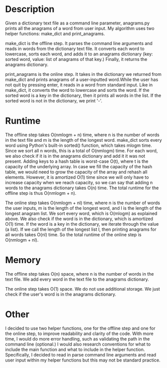 # Description
Given a dictionary text file as a command line parameter, anagrams.py prints all the anagrams of a word from user input. 
My algorithm uses two helper functions: make_dict and print_anagrams. 

make_dict is the offline step. It parses the command line arguments and reads in words from the dictionary text file. It converts each word to lowercase, sorts each word, and adds it to an anagrams dictionary (key: sorted word, value: list of anagrams of that key.) Finally, it returns the anagrams dictionary. 

print_anagrams is the online step. It takes in the dictionary we returned from make_dict and prints anagrams of a user-inputted word.While the user has not quit by pressing enter, it reads in a word from standard input. Like in make_dict, it converts the word to lowercase and sorts the word. If the sorted word is a key in the dictionary, then it prints all words in the list. If the sorted word is not in the 
dictionary, we print '-'. 

# Runtime
The offline step takes O(nmlogm + n) time, where n is the number of words in the text file and m is the length of the longest word. make_dict sorts every word using Python's built-in sorted() function, which takes mlogm time. Since we sort all n words, this is a total of O(nmlogm) time. For each word, we also check if it is in the anagrams dictionary and add it it was not present. Adding keys to a hash table is worst-case O(t), where t is the capacity of the underlying array. In case we fill the capacity of the hash table, we would need to grow the capacity of the array and rehash all elements. However, it is amortized O(1) time since we will only have to increase capacity when we reach capacity, so we can say that adding n words to the anagrams dictionary takes O(n) time. The total runtime for the offline step is thus O(nmlogm + n). 

The online step takes O(nmlogm + nl) time, where n is the number of words the user inputs, m is the length of the longest word, and l is the length of the longest anagram list. We sort every word, which is O(mlogm) as explained above. We also check if the word is in the dictionary, which is amortized O(1) time. If the word is a key in the dictionary, we iterate through the value (a list). If we call the length of the longest list l, then printing anagrams for all words takes O(nl) time. So the total runtime of the online step is O(nmlogm + nl). 

# Memory
The offline step takes O(n) space, where n is the number of words in the text file. We add every word in the text file to the anagrams dictionary.

The online step takes O(1) space. We do not use additional storage. We just check if the user's word is in the anagrams dictionary. 

# Other
I decided to use two helper functions, one for the offline step and one for the online step, to improve readability and clarity of the code. With more time, I would do more error handling, such as validating the path in the command line (optional.) I would also research conventions for what to include the main function and what to include in the helper function. Specifically, I decided to read in parse command line arguments and read user input within my helper functions but this may not be standard practice. 
